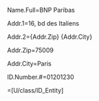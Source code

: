 Name.Full=BNP Paribas

Addr.1=16, bd des Italiens

Addr.2={Addr.Zip} {Addr.City}

Addr.Zip=75009

Addr.City=Paris

ID.Number.#=01201230

=[U/class/ID_Entity]